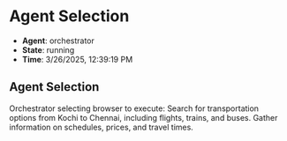 # Agent Selection

- **Agent**: orchestrator
- **State**: running
- **Time**: 3/26/2025, 12:39:19 PM

## Agent Selection

Orchestrator selecting browser to execute: Search for transportation options from Kochi to Chennai, including flights, trains, and buses. Gather information on schedules, prices, and travel times.

